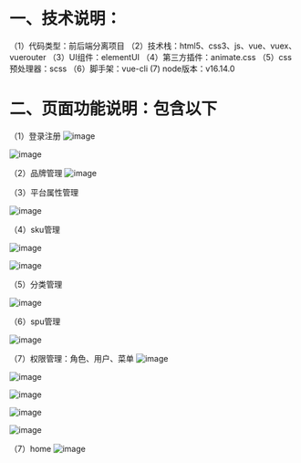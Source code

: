 
 # 一、技术说明：
（1）代码类型：前后端分离项目
（2）技术栈：html5、css3、js、vue、vuex、vuerouter
（3）UI组件：elementUI
（4）第三方插件：animate.css
（5）css预处理器：scss
（6）脚手架：vue-cli
 (7) node版本：v16.14.0

# 二、页面功能说明：包含以下
（1）登录注册
![image](https://github.com/lazySir/practice/assets/101635531/c7f137d8-18f8-4588-9b5b-2cf96cbcb232)

![image](https://github.com/lazySir/practice/assets/101635531/76b20325-a190-4518-b13b-6c7b692ef23e)

（2）品牌管理
![image](https://github.com/lazySir/practice/assets/101635531/f577efce-a5e4-4952-baa9-384f28fd04b7)


（3）平台属性管理

![image](https://github.com/lazySir/practice/assets/101635531/b6b774d2-f784-47d6-aef2-5b9d79573876)


（4）sku管理

![image](https://github.com/lazySir/practice/assets/101635531/a624867d-896d-46f7-bb5c-041ce160885b)

![image](https://github.com/lazySir/practice/assets/101635531/80e3bea1-25e2-4368-8a0e-1b9f11330af3)


（5）分类管理

![image](https://github.com/lazySir/practice/assets/101635531/3afbcd0a-cd77-433f-bcd7-b818223805c8)

（6）spu管理

![image](https://github.com/lazySir/practice/assets/101635531/b74a1b01-ecd6-4b40-bbf7-38bebc075abe)


（7）权限管理：角色、用户、菜单
![image](https://github.com/lazySir/practice/assets/101635531/a88a3395-4e5c-43df-b019-75431ee06f28)

![image](https://github.com/lazySir/practice/assets/101635531/7421f6c8-2f3e-400c-9dc7-13ca4cb777eb)


![image](https://github.com/lazySir/practice/assets/101635531/f81f5aea-c883-4e7a-a5d2-65b75b5399c7)

![image](https://github.com/lazySir/practice/assets/101635531/25a71afe-20d3-4897-8850-aac2fd3e9ee4)

![image](https://github.com/lazySir/practice/assets/101635531/7929c666-3da8-4078-adaf-7051b1d52c96)


（7）home
![image](https://github.com/lazySir/practice/assets/101635531/3ed67b04-279f-4c9a-ab6f-f9504945d1fc)



